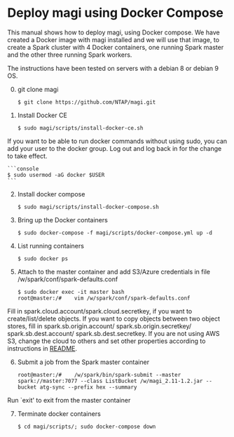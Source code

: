 # Deploy magi using Docker Compose

This manual shows how to deploy magi, using Docker compose. We have created a Docker image with magi installed and we will use that image, to create a Spark cluster with 4 Docker containers, one running Spark master and the other three running Spark workers. 

The instructions have been tested on servers with a debian 8 or debian 9 OS. 

0. git clone magi
	```console
	$ git clone https://github.com/NTAP/magi.git
	```
1. Install Docker CE 
	```console
	$ sudo magi/scripts/install-docker-ce.sh
	```
If you want to be able to run docker commands without using sudo, you can add your user to the docker group. Log out and log back in for the change to take effect. 

	```console
	$ sudo usermod -aG docker $USER
	```  

2. Install docker compose
	```console
	$ sudo magi/scripts/install-docker-compose.sh
	```
3. Bring up the Docker containers
	```console
	$ sudo docker-compose -f magi/scripts/docker-compose.yml up -d
	```
4. List running containers
	```console
	$ sudo docker ps 
	```
5. Attach to the master container and add S3/Azure credentials in file /w/spark/conf/spark-defaults.conf
	```console
	$ sudo docker exec -it master bash  
	root@master:/#    vim /w/spark/conf/spark-defaults.conf
	```
Fill in spark.cloud.account/spark.cloud.secretkey, if you want to create/list/delete objects. If you want to copy objects between two object stores, fill in spark.sb.origin.account/ spark.sb.origin.secretkey/ spark.sb.dest.account/ spark.sb.dest.secretkey. If you are not using AWS S3, change the cloud to others and set other properties according to instructions in [README](../README.md).

6. Submit a job from the Spark master container
	```console
	root@master:/#    /w/spark/bin/spark-submit --master spark://master:7077 --class ListBucket /w/magi_2.11-1.2.jar --bucket atg-sync --prefix hex --summary
	```
Run `exit' to exit from the master container

7. Terminate docker containers
	```console
	$ cd magi/scripts/; sudo docker-compose down
	```
